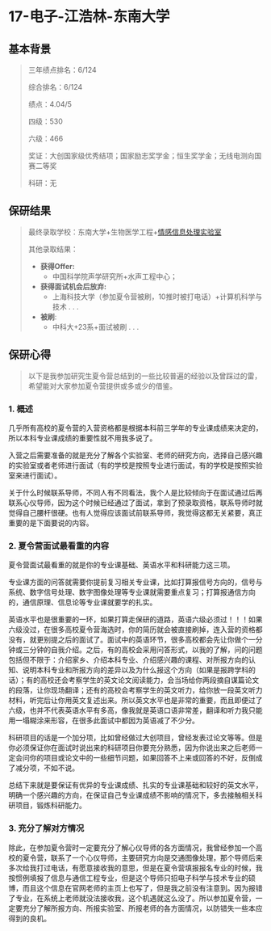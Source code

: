 # 17-电子-江浩林-东南大学

## 基本背景

> 三年绩点排名：6/124
>
> 综合排名：6/124
>
> 绩点：4.04/5
>
> 四级：530
>
> 六级：466
>
> 奖证：大创国家级优秀结项；国家励志奖学金；恒生奖学金；无线电测向国赛二等奖
>
> 科研：无

## 保研结果

> 最终录取学校：东南大学+生物医学工程+[情感信息处理实验室](http://aip.seu.edu.cn)
>
> 其他录取结果：
>
> * **获得Offer:**
>   * 中国科学院声学研究所+水声工程中心；
> * **获得面试机会后放弃:**
>   * 上海科技大学（参加夏令营被刷，10推时被打电话）+计算机科学与技术 . . . 
> * **被刷**:
>   * 中科大+23系+面试被刷 . . .

## 保研心得

> 以下是我参加研究生夏令营总结到的一些比较普遍的经验以及曾踩过的雷，希望能对大家参加夏令营提供或多或少的借鉴。

### 1. 概述

几乎所有高校的夏令营的入营资格都是根据本科前三学年的专业课成绩来决定的，所以本科专业课成绩的重要性就不用我多说了。

入营之后需要准备的就是充分了解各个实验室、老师的研究方向，选择自己感兴趣的实验室或者老师进行面试（有的学校是按照专业进行面试，有的学校是按照实验室来进行面试）。

关于什么时候联系导师，不同人有不同看法，我个人是比较倾向于在面试通过后再联系心仪导师，因为这个时候已经通过了面试，拿到了预录取资格，联系导师时就觉得自己腰杆很硬。也有人觉得应该面试前联系导师，我觉得这都无关紧要，真正重要的是下面要说的内容。

### 2. 夏令营面试最看重的内容

夏令营面试最看重的就是你的专业课基础、英语水平和科研能力这三项。

专业课方面的问答就需要你提前复习相关专业课，比如打算报信号方向的，信号与系统、数字信号处理、数字图像处理等专业课就需要重点复习；打算报通信方向的，通信原理、信息论等专业课就要学的扎实。

英语水平也是很重要的一环，如果打算走保研的道路，英语六级必须过！！！如果六级没过，在很多高校夏令营海选时，你的简历就会被直接刷掉，连入营的资格都没有，就更别提之后的面试了。面试中的英语环节，很多高校都会先让你做个一分钟或三分钟的自我介绍。之后，有的高校会采用问答形式，以我的了解，问的问题包括但不限于：介绍家乡、介绍本科专业、介绍感兴趣的课程、对所报方向的认知、说明本科专业和所报方向的差异以及为什么报这个方向（如果是报跨学科的话）；有的高校还会考察学生的英文论文阅读能力，会当场给你两段摘自谋篇论文的段落，让你现场翻译；还有的高校会考察学生的英文听力，给你放一段英文听力材料，听完后让你用英文复述出来。所以英文水平也是非常的重要，而且即便过了六级，也并不代表英语水平有多高，像我就是英语口语非常差，翻译和听力我只能用一塌糊涂来形容，在很多此面试中都因为英语减了不少分。

科研项目的话是一个加分项，比如曾经做过大创项目，曾经发表过论文等等。但是你必须保证你在面试时说出来的科研项目你要充分熟悉，因为你说出来之后老师一定会问你的项目或论文中的一些细节问题，如果回答不上来或回答的不好，反倒成了减分项，不如不说。

总结下来就是要保证有优异的专业课成绩、扎实的专业课基础和较好的英文水平，明确一个感兴趣的方向，在保证自己专业课成绩不影响的情况下，多去接触相关科研项目，锻炼科研能力。

### 3. 充分了解对方情况

除此，在参加夏令营时一定要充分了解心仪导师的各方面情况，我曾经参加一个高校的夏令营，联系了一个心仪导师，主要研究方向是交通图像处理，那个导师后来多次给我打过电话，有愿意接收我的意思，但是在夏令营填报报名专业的时候，我按惯例填报了信息与通信工程专业，但是这个导师只招电子科学与技术专业的硕博，而且这个信息在官网老师的主页上也写了，但是我之前没有注意到。因为报错了专业，在系统上老师就没法接收我，这个机遇就这么没了。所以参加夏令营，一定要充分了解所报方向、所报实验室、所报老师的各方面情况，以防错失一些本应得到的良机。